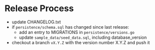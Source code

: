 # Release Process

- update CHANGELOG.txt
- if `persistence/schema.sql` has changed since last release:
	- add an entry to MIGRATIONS in `persistence/versions.go`
	- update `sample_data/seed_data.sql`, including database_version
- checkout a branch `vX.Y.Z` with the version number X.Y.Z and push it
